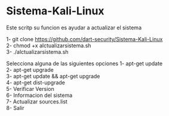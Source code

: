 # Sistema-Kali-Linux
Este scritp su funcion es ayudar a actualizar el sistema<br>

1- git clone https://github.com/dart-security/Sistema-Kali-Linux <br>
2- chmod +x alctualizarsistema.sh<br>
3- ./alctualizarsistema.sh<br>

Selecciona alguna de las siguientes opciones
1- apt-get update<br>
2- apt-get upgrade<br>
3- apt-get update && apt-get upgrade<br>
4- apt-get dist-upgrade<br>
5- Verificar Version<br>
6- Informacion del sistema<br>
7- Actualizar sources.list<br>
8- Salir<br>
